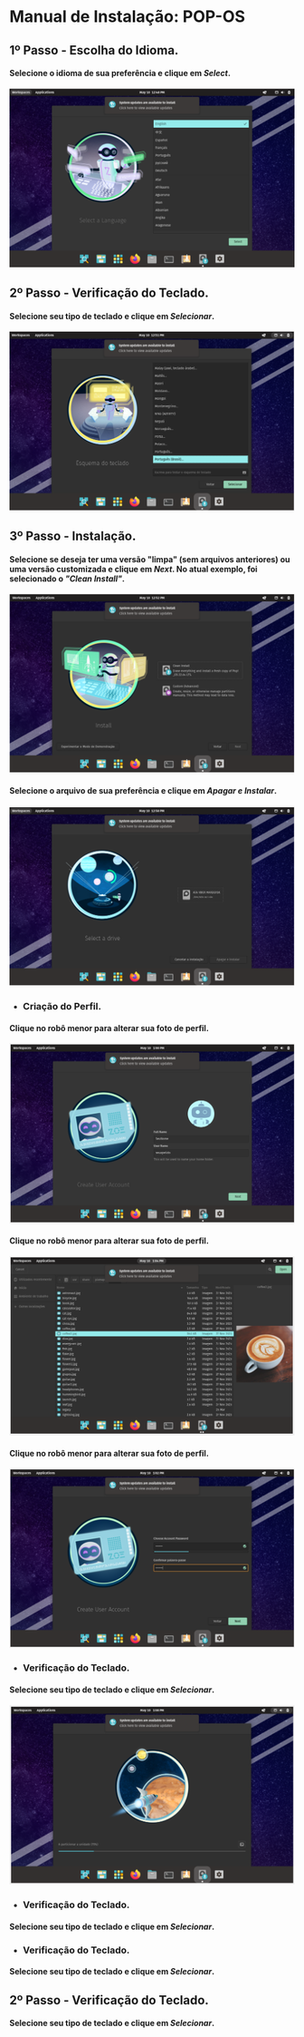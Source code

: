 # Manual de Instalação: POP-OS
## 1º Passo - Escolha do Idioma.
#### Selecione o idioma de sua preferência e clique em _Select_.
![alt text](<Captura de tela 2024-05-10 094924.png>)

## 2º Passo - Verificação do Teclado.
#### Selecione seu tipo de teclado e clique em _Selecionar_.
![alt text](<Captura de tela 2024-05-10 095124.png>)

## 3º Passo - Instalação.
#### Selecione se deseja ter uma versão "limpa" (sem arquivos anteriores) ou uma versão customizada e clique em _Next_. No atual exemplo, foi selecionado o _"Clean Install"_.
![alt text](<Captura de tela 2024-05-10 095253.png>)
#### Selecione o arquivo de sua preferência e clique em _Apagar e Instalar_.
![alt text](<Captura de tela 2024-05-10 095920.png>)

- ### Criação do Perfil.
#### Clique no robô menor para alterar sua foto de perfil.
![alt text](<Captura de tela 2024-05-10 100103.png>)
#### Clique no robô menor para alterar sua foto de perfil.
![alt text](<Captura de tela 2024-05-10 100440.png>)
#### Clique no robô menor para alterar sua foto de perfil.
![alt text](<Captura de tela 2024-05-10 100227.png>)

- ### Verificação do Teclado.
#### Selecione seu tipo de teclado e clique em _Selecionar_.
![alt text](<Captura de tela 2024-05-10 100824.png>)

- ### Verificação do Teclado.
#### Selecione seu tipo de teclado e clique em _Selecionar_.


- ### Verificação do Teclado.
#### Selecione seu tipo de teclado e clique em _Selecionar_.


## 2º Passo - Verificação do Teclado.
#### Selecione seu tipo de teclado e clique em _Selecionar_.
